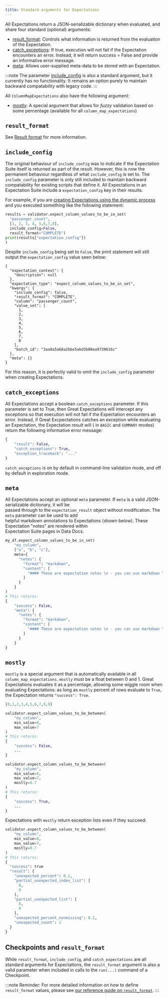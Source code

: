 ```yaml
---
title: Standard arguments for Expectations
---
```



All Expectations return a JSON-serializable dictionary when evaluated, and share four standard (optional) arguments:

* [result_format](#result_format): Controls what information is returned from the evaluation of the Expectation.
* [catch_exceptions](#catch_exceptions): If true, execution will not fail if the Expectation encounters an error.
  Instead, it will return success = False and provide an informative error message.
* [meta](#meta): Allows user-supplied meta-data to be stored with an Expectation.

:::note
The parameter [include_config](#include_config) is also a standard argument, but it currently has no functionality.  It remains an option purely to maintain backward compatability with legacy code.
:::
  
All `ColumnMapExpectations` also have the following argument:

* [mostly](#mostly): A special argument that allows for _fuzzy_ validation based on some percentage (available for all `column_map_expectations`)

## `result_format`
See [Result format](./result_format.md) for more information.

## `include_config`

The original behaviour of `include_config` was to indicate if the Expectation Suite itself is returned as part of the result.  However, this is now the permanent behaviour regardless of what `include_config` is set to.  The `include_config` parameter is only still included to maintain backward compatability for existing scripts that define it. All Expectations in an Expectation Suite include a `expectation_config` key in their results.

For example, if you are [creating Expectations using the dynamic process](../../guides/expectations/how_to_create_and_edit_expectations_with_instant_feedback_from_a_sample_batch_of_data.md) and you executed something like the following statement:

```python
results = validator.expect_column_values_to_be_in_set(
  "passenger_count",
  [1, 2, 3, 4, 5,6,7,8],
  include_config=False,
  result_format="COMPLETE")
print(results["expectation_config"])
)
```

Despite `include_config` being set to `False`, the print statement will still output the `expectation_config` value seen below:

```
{
  "expectation_context": {
    "description": null
  },
  "expectation_type": "expect_column_values_to_be_in_set",
  "kwargs": {
    "include_config": false,
    "result_format": "COMPLETE",
    "column": "passenger_count",
    "value_set": [
      1,
      2,
      3,
      4,
      5,
      6,
      7,
      8
    ],
    "batch_id": "3aa0a5a68a2bbe5abd3b08ea9739616c"
  },
  "meta": {}
}
```

For this reason, it is perfectly valid to omit the `include_config` parameter when creating Expectations.

## `catch_exceptions`

All Expectations accept a boolean `catch_exceptions` parameter. If this parameter is set to True, then Great
Expectations will intercept any exceptions so that execution will not fail if the Expectation encounters an error.
Instead, if Great Excpectations catches an exception while evaluating an Expectation, the Expectation result will (
in `BASIC` and `SUMMARY` modes) return the following informative error message:

```python
{
    "result": False,
    "catch_exceptions": True,
    "exception_traceback": "..."
}
```

`catch_exceptions` is on by default in command-line validation mode, and off by default in exploration mode.

## `meta`

All Expectations accept an optional `meta` parameter. If `meta` is a valid JSON-serializable dictionary, it will be \
passed through to the `expectation_result` object without modification. The `meta` parameter can be used to add \
helpful markdown annotations to Expectations (shown below). These Expectation "notes" are rendered within \
Expectation Suite pages in Data Docs.

```python
my_df.expect_column_values_to_be_in_set(
    "my_column",
    ["a", "b", "c"],
    meta={
      "notes": {
        "format": "markdown",
        "content": [
          "#### These are expectation notes \n - you can use markdown \n - or just strings"
        ]
      }
    }
)
# This returns:
{
    "success": False,
    "meta": {
      "notes": {
        "format": "markdown",
        "content": [
          "#### These are expectation notes \n - you can use markdown \n - or just strings"
        ]
      }
    }
}
```

## `mostly`

`mostly` is a special argument that is automatically available in all `column_map_expectations`. `mostly` must be a 
float between 0 and 1. Great Expectations evaluates it as a percentage, allowing some wiggle room when evaluating 
Expectations: as long as `mostly` percent of rows evaluate to `True`, the Expectation returns `"success": True`.

```python
[0,1,2,3,4,5,6,7,8,9]

validator.expect_column_values_to_be_between(
    "my_column",
    min_value=0,
    max_value=7
)
# This returns:
{
    "success": False,
    ...
}

validator.expect_column_values_to_be_between(
    "my_column",
    min_value=0,
    max_value=7,
    mostly=0.7
)
# This returns:
{
    "success": True,
    ...
}
```

Expectations with `mostly` return exception lists even if they succeed:

```python
validator.expect_column_values_to_be_between(
    "my_column",
    min_value=0,
    max_value=7,
    mostly=0.7
)
# This returns:
{
  "success": true
  "result": {
    "unexpected_percent": 0.2,
    "partial_unexpected_index_list": [
      8,
      9
    ],
    "partial_unexpected_list": [
      8,
      9
    ],
    "unexpected_percent_nonmissing": 0.2,
    "unexpected_count": 2
  }
}
```

## Checkpoints and `result_format`

While `result_format`, `include_config`, and `catch_expectations` are all standard arguments for Expectations, the `result_format` argument is also a valid parameter when included in calls to the `run(...)` command of a Checkpoint.

:::note Reminder:
For more detailed information on how to define `result_format` values, please see [our reference guide on `result_format`](./result_format.md).
:::